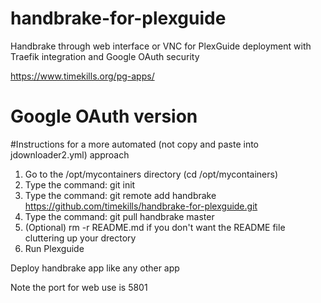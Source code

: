# handbrake-for-plexguide
Handbrake through web interface or VNC for PlexGuide deployment with Traefik integration and Google OAuth security

https://www.timekills.org/pg-apps/

# Google OAuth version


#Instructions for a more automated (not copy and paste into jdownloader2.yml) approach

1. Go to the /opt/mycontainers directory (cd /opt/mycontainers)
2. Type the command: git init
3. Type the command: git remote add handbrake https://github.com/timekills/handbrake-for-plexguide.git
4. Type the command: git pull handbrake master
5. (Optional) rm -r README.md if you don't want the README file cluttering up your drectory
6. Run Plexguide

Deploy handbrake app like any other app

Note the port for web use is 5801
